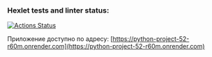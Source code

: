 ### Hexlet tests and linter status:
[![Actions Status](https://github.com/Orloff-Star/python-project-52/actions/workflows/hexlet-check.yml/badge.svg)](https://github.com/Orloff-Star/python-project-52/actions)

Приложение доступно по адресу: [https://python-project-52-r60m.onrender.com](https://python-project-52-r60m.onrender.com)